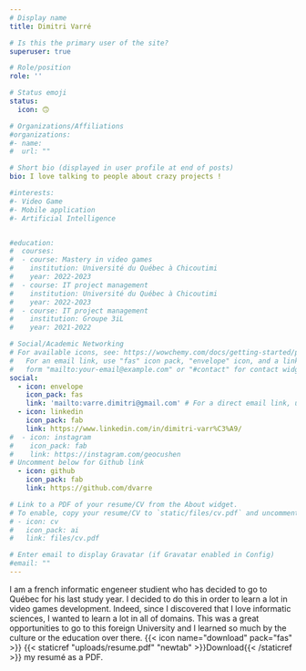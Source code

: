 ```yaml
---
# Display name
title: Dimitri Varré

# Is this the primary user of the site?
superuser: true

# Role/position
role: ''

# Status emoji
status:
  icon: 🙃

# Organizations/Affiliations
#organizations:
#- name: 
#  url: ""

# Short bio (displayed in user profile at end of posts)
bio: I love talking to people about crazy projects !

#interests:
#- Video Game
#- Mobile application
#- Artificial Intelligence


#education:
#  courses:
#  - course: Mastery in video games
#    institution: Université du Québec à Chicoutimi
#    year: 2022-2023
#  - course: IT project management
#    institution: Université du Québec à Chicoutimi
#    year: 2022-2023
#  - course: IT project management
#    institution: Groupe 3iL
#    year: 2021-2022

# Social/Academic Networking
# For available icons, see: https://wowchemy.com/docs/getting-started/page-builder/#icons
#   For an email link, use "fas" icon pack, "envelope" icon, and a link in the
#   form "mailto:your-email@example.com" or "#contact" for contact widget.
social:
  - icon: envelope
    icon_pack: fas
    link: 'mailto:varre.dimitri@gmail.com' # For a direct email link, use "mailto:test@example.org".
  - icon: linkedin
    icon_pack: fab
    link: https://www.linkedin.com/in/dimitri-varr%C3%A9/
#  - icon: instagram
#    icon_pack: fab
#    link: https://instagram.com/geocushen
# Uncomment below for Github link
  - icon: github
    icon_pack: fab
    link: https://github.com/dvarre

# Link to a PDF of your resume/CV from the About widget.
# To enable, copy your resume/CV to `static/files/cv.pdf` and uncomment the lines below.
# - icon: cv
#   icon_pack: ai
#   link: files/cv.pdf

# Enter email to display Gravatar (if Gravatar enabled in Config)
#email: ""
---
```


I am a french informatic engeneer studient who has decided to go to Québec for his last study year. I decided to do this in order to learn 
a lot in video games development. Indeed, since I discovered that I love informatic sciences, I wanted to learn a lot in all of domains.
This was a great opportunities to go to this foreign University and I learned so much by the culture or the education over there.
{{< icon name="download" pack="fas" >}} {{< staticref "uploads/resume.pdf" "newtab" >}}Download{{< /staticref >}} my resumé as a PDF.
